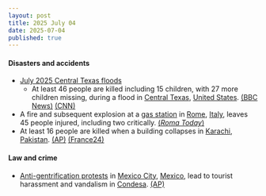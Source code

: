 ```yaml
---
layout: post
title: 2025 July 04
date: 2025-07-04
published: true
---
```



#### Disasters and accidents

* [July 2025 Central Texas floods](https://en.wikipedia.org/wiki/July_2025_Central_Texas_floods "July 2025 Central Texas floods")
  * At least 46 people are killed including 15 children, with 27 more children missing, during a flood in [Central Texas](https://en.wikipedia.org/wiki/Central_Texas "Central Texas"), [United States](https://en.wikipedia.org/wiki/United_States "United States"). [(BBC News)](https://www.bbc.com/news/articles/cr4w36lnvgyo) [(CNN)](https://edition.cnn.com/weather/live-news/texas-flooding-07-05-2025-hnk)
* A fire and subsequent explosion at a [gas station](https://en.wikipedia.org/wiki/Gas_station "Gas station") in [Rome](https://en.wikipedia.org/wiki/Rome "Rome"), [Italy](https://en.wikipedia.org/wiki/Italy "Italy"), leaves 45 people injured, including two critically. [(*Roma Today*)](https://www.romatoday.it/cronaca/esplosione-roma-oggi-incendio-4-luglio-2025.html)
* At least 16 people are killed when a building collapses in [Karachi](https://en.wikipedia.org/wiki/Karachi "Karachi"), [Pakistan](https://en.wikipedia.org/wiki/Pakistan "Pakistan"). [(AP)](https://apnews.com/article/pakistan-building-collapse-karachi-death-toll-survivors-82796a99d7ece3bc7d25bfe3955824ed) [(France24)](https://www.france24.com/en/live-news/20250705-search-continues-after-pakistan-building-collapse-kills-14)

#### Law and crime

* [Anti-gentrification protests](https://en.wikipedia.org/wiki/Anti-gentrification_protests "Anti-gentrification protests") in [Mexico City](https://en.wikipedia.org/wiki/Mexico_City "Mexico City"), [Mexico](https://en.wikipedia.org/wiki/Mexico "Mexico"), lead to tourist harassment and vandalism in [Condesa](https://en.wikipedia.org/wiki/Condesa "Condesa"). [(AP)](https://apnews.com/article/mexico-mass-tourism-protest-gentrification-56aef1432e05e8b541f14f3f25926505)
